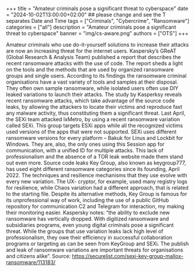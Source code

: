 +++
title = "Amateur criminals pose a significant threat to cyberspace"
date = "2024-10-02T13:00:00+02:00" ## please change and see the T separates Date and Time
tags = ["Criminals", "Cybercrime", "Ransomware"]
categories = ["all"]
description = "Amateur criminals pose a significant threat to cyberspace"
banner = "img/cs-aware.png"
authors = ["OTS"]
+++

Amateur criminals who use do-it-yourself solutions to increase their attacks are now an increasing threat for the internet users. Kaspersky’s GReAT (Global Research & Analysis Team) published a report that describes the recent ransomware attacks with the use of code. 
The report sheds a light on the tools and the methods that are used by organized ransomware groups and single users. According to its findings the ransomware criminal organisations have a vast variety of tools and samples at their disposal. They often own sample ransomware, while isolated users often use DIY leaked variations to launch their attacks. 
The study by Kasperksy reveals recent ransomware attacks, which take advantage of the source code leaks, by allowing the attackers to locate their victims and reproduce fast any malware activity, thus constituting them a significant threat. 
Last April, the SEXi team attacked IxMetro, by using a recent ransomware variation called SEXi. This group targets ESXi apps while all the recognized victims used versions of the apps that were not supported. 
SEXi uses different ransomware versions for every platform – Bakuk for Linus and Lockbit for Windows. They are, also, the only ones using this Session app for communication, with a unified ID for multiple attacks. This lack of professionalism and the absence of a TOR leak website made them stand out even more. 
Source code leaks
Key Group, also known as keygroup777, has used eight different ransomware categories since its founding, April 2022. The techniques and resilience mechanisms that they use evolve with every new variation. The UX- cryptor, for example, used many registry logs for resilience, while Chaos variation had a different approach, that is related to the starting file. 
Despite its alternative methods, Key Group is famous for its unprofessional way of work, including the use of a public GitHub repository for communication C2 and Telegram for interaction, my making their monitoring easier. 
Kaspersky notes: “the ability to exclude new ransomware has vertically dropped. With digitized ransomware and subsidiaries programs, even young digital criminals pose a significant threat. While the groups that use variation leaks lack high level of professionalism, they owe their efficiency in successful collaboration programs or targeting as can be seen from KeyGroup and SEXi. The publish and leak of ransomware variations are important threats for organisations and citizens alike”. 
Source: https://securelist.com/sexi-key-group-mallox-ransomware/113183/ 

